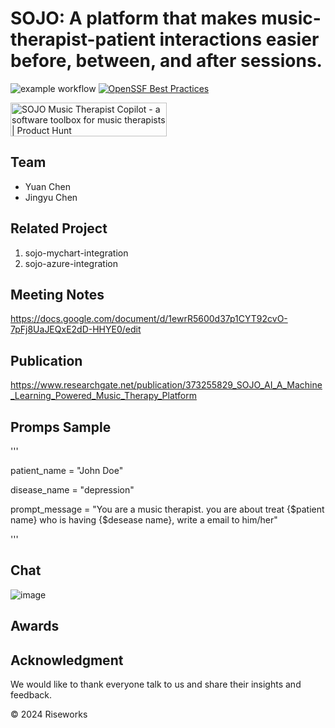 # SOJO: A platform that makes music-therapist-patient interactions easier before, between, and after sessions.

![example workflow](https://github.com/sojoai/Music-Therapy-API/actions/workflows/django.yml/badge.svg) [![OpenSSF Best Practices](https://www.bestpractices.dev/projects/9885/badge)](https://www.bestpractices.dev/projects/9885)

<a href="https://www.producthunt.com/posts/sojo-music-therapist-copilot?utm_source=badge-featured&utm_medium=badge&utm_souce=badge-sojo&#0045;music&#0045;therapist&#0045;copilot" target="_blank"><img src="https://api.producthunt.com/widgets/embed-image/v1/featured.svg?post_id=449369&theme=light" alt="SOJO&#0032;Music&#0032;Therapist&#0032;Copilot - a&#0032;software&#0032;toolbox&#0032;for&#0032;music&#0032;therapists | Product Hunt" style="width: 250px; height: 54px;" width="250" height="54" /></a>

## Team

- Yuan Chen
- Jingyu Chen

## Related Project

1. sojo-mychart-integration
2. sojo-azure-integration


## Meeting Notes

https://docs.google.com/document/d/1ewrR5600d37p1CYT92cvO-7pFj8UaJEQxE2dD-HHYE0/edit

## Publication

https://www.researchgate.net/publication/373255829_SOJO_AI_A_Machine_Learning_Powered_Music_Therapy_Platform

## Promps Sample

'''

patient_name = "John Doe"

disease_name = "depression"

prompt_message = "You are a music therapist. you are about treat {$patient name} who is having {$desease name}, write a email to him/her"



'''
## Chat

![image](https://github.com/chenyuan99/Music-Therapy-API/assets/25518100/13143a27-531f-4a0c-a7c8-188cdd194545)

## Awards



## Acknowledgment

We would like to thank everyone talk to us and share their insights and feedback.

©️ 2024 Riseworks
